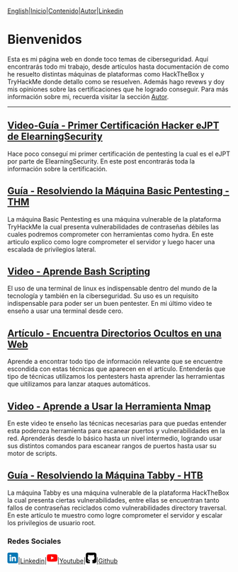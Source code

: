 [English](https://emersontech.github.io/en/index.html)|[Inicio](https://emersontech.github.io/index.html)|[Contenido](https://emersontech.github.io/es/nav/page1.html)|[Autor](https://emersontech.github.io/es/nav/about.html)|[Linkedin](https://www.linkedin.com/in/emersontech/)

# Bienvenidos
Esta es mi página web en donde toco temas de ciberseguridad. Aquí encontrarás todo mi trabajo, desde artículos hasta documentación de como he resuelto
distintas máquinas de plataformas como HackTheBox y TryHackMe donde detallo como se resuelven. Además hago revews y doy mis opiniones sobre las certificaciones que he logrado conseguir. Para más información sobre mi, recuerda visitar la sección [Autor](https://emersontech.github.io/es/nav/about.html).

---------------------------------------------

## [Video-Guía - Primer Certificación Hacker eJPT de ElearningSecurity](https://emersontech.github.io/es/posts/review-ejpt.html)
Hace poco conseguí mi primer certificación de pentesting la cual es el eJPT por parte de ElearningSecurity. En este post encontrarás toda la información sobre la certificación.

## [Guía - Resolviendo la Máquina Basic Pentesting - THM](https://emersontech.github.io/es/posts/maquina-basic_pentesting-thm.html)
La máquina Basic Pentesting es una máquina vulnerable de la plataforma TryHackMe la cual presenta vulnerabilidades de contraseñas débiles las cuales podremos comprometer con herramientas como hydra. En este articulo explico como logre comprometer el servidor y luego hacer una escalada de privilegios lateral.

## [Video - Aprende Bash Scripting](https://emersontech.github.io/es/posts/bash-scripting-para-hackers.html)
El uso de una terminal de linux es indispensable dentro del mundo de la tecnología y también en la ciberseguridad. Su uso es un requisito indispensable para poder ser un buen pentester. En mi último video te enseño a usar una terminal desde cero.

## [Artículo - Encuentra Directorios Ocultos en una Web](https://emersontech.github.io/es/posts/tecnicas-enumeracion-de-contenido-web.html)
Aprende a encontrar todo tipo de información relevante que se encuentre escondida con estas técnicas que aparecen en el artículo. Entenderás que tipo de técnicas utilizamos los pentesters hasta aprender las herramientas que uitilizamos para lanzar ataques automáticos.

## [Video - Aprende a Usar la Herramienta Nmap](https://emersontech.github.io/es/posts/encuentra-vulnerabilidades-en-la-red-tutorial-nmap.html)
En este video te enseño las técnicas necesarias para que puedas entender esta poderoza herramienta para escanear puertos y vulnerabilidades en la red. Aprenderás desde lo básico hasta un nivel intermedio, logrando usar sus distintos comandos para escanear rangos de puertos hasta usar su motor de scripts.

## [Guía - Resolviendo la Máquina Tabby - HTB](https://emersontech.github.io/es/posts/maquina-tabby-htb.html)
La máquina Tabby es una máquina vulnerable de la plataforma HackTheBox la cual presenta ciertas vulnerabilidades, entre ellas se encuentran tanto fallos de contraseñas reciclados como vulnerabilidades directory traversal. En este artículo te muestro como logre comprometer el servidor y escalar los privilegios de usuario root.

### Redes Sociales

![img](/img/linkedin.png)|[Linkedin](https://www.linkedin.com/in/emersontech/)|![img](/img/youtube.png)|[Youtube](https://www.youtube.com/channel/UChNTj2xNpEQiliMv-IJbWvQ)|![img](/img/github.png)|[Github](https://github.com/emersontech)
